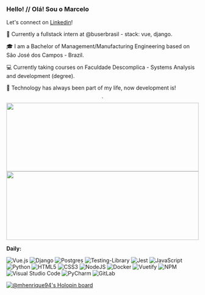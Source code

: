 ### Hello! // Olá! Sou o Marcelo
 Let's connect on [Linkedin](https://www.linkedin.com/in/marcelohsilva/)!
 
:briefcase: Currently a fullstack intern at @buserbrasil - stack: vue, django.

:mortar_board: I am a Bachelor of Management/Manufacturing Engineering based on São José dos Campos - Brazil.

:computer: Currently taking courses on Faculdade Descomplica - Systems Analysis and development (degree).

:gem: Technology has always been part of my life, now development is!

<p align="center">
	`<img width="100%" height="180" src="https://github-readme-stats.vercel.app/api/top-langs/?username=mhenrique94&langs_count=5&count_private=true&show_icons=true&theme=radical&title_color=36acd1&text_color=eeeee4&icon_color=eeeee4&layout=compact">
	<img width="100%" height="180" src="https://github-readme-stats.vercel.app/api?username=mhenrique94&count_private=true&show_icons=true&theme=radical&title_color=36acd1&text_color=eeeee4&icon_color=eeeee4">   
</p>
<p>

__Daily:__

![Vue.js](https://img.shields.io/badge/vuejs-%2335495e.svg?style=for-the-badge&logo=vuedotjs&logoColor=%234FC08D) ![Django](https://img.shields.io/badge/django-%23092E20.svg?style=for-the-badge&logo=django&logoColor=white) ![Postgres](https://img.shields.io/badge/postgres-%23316192.svg?style=for-the-badge&logo=postgresql&logoColor=white) ![Testing-Library](https://img.shields.io/badge/-TestingLibrary-%23E33332?style=for-the-badge&logo=testing-library&logoColor=white) ![Jest](https://img.shields.io/badge/-jest-%23C21325?style=for-the-badge&logo=jest&logoColor=white) ![JavaScript](https://img.shields.io/badge/javascript-%23323330.svg?style=for-the-badge&logo=javascript&logoColor=%23F7DF1E) ![Python](https://img.shields.io/badge/python-3670A0?style=for-the-badge&logo=python&logoColor=ffdd54) ![HTML5](https://img.shields.io/badge/html5-%23E34F26.svg?style=for-the-badge&logo=html5&logoColor=white) ![CSS3](https://img.shields.io/badge/css3-%231572B6.svg?style=for-the-badge&logo=css3&logoColor=white) ![NodeJS](https://img.shields.io/badge/node.js-6DA55F?style=for-the-badge&logo=node.js&logoColor=white) ![Docker](https://img.shields.io/badge/docker-%230db7ed.svg?style=for-the-badge&logo=docker&logoColor=white) ![Vuetify](https://img.shields.io/badge/Vuetify-1867C0?style=for-the-badge&logo=vuetify&logoColor=AEDDFF) ![NPM](https://img.shields.io/badge/NPM-%23000000.svg?style=for-the-badge&logo=npm&logoColor=white) ![Visual Studio Code](https://img.shields.io/badge/Visual%20Studio%20Code-0078d7.svg?style=for-the-badge&logo=visual-studio-code&logoColor=white) ![PyCharm](https://img.shields.io/badge/pycharm-143?style=for-the-badge&logo=pycharm&logoColor=black&color=black&labelColor=green) ![GitLab](https://img.shields.io/badge/gitlab-%23181717.svg?style=for-the-badge&logo=gitlab&logoColor=white)
</p>

[![@mhenrique94's Holopin board](https://holopin.me/mhenrique94)](https://holopin.io/@mhenrique94)
